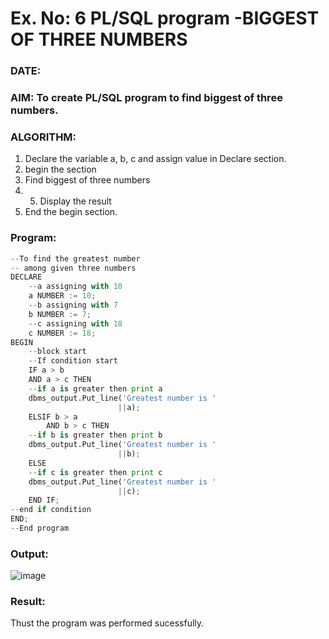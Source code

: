 # Ex. No: 6 PL/SQL program -BIGGEST OF THREE NUMBERS  
### DATE: 
### AIM: To create PL/SQL program to find biggest of three numbers.

### ALGORITHM:
1. Declare the variable a, b, c and assign value in Declare section.
2. begin the section
3. Find biggest of three numbers 
4. 5. Display the result 
6. End the begin section.

### Program:
```python
--To find the greatest number
-- among given three numbers
DECLARE
	--a assigning with 10
	a NUMBER := 10;
	--b assigning with 7
	b NUMBER := 7;
	--c assigning with 18
	c NUMBER := 18;
BEGIN
	--block start
	--If condition start
	IF a > b
	AND a > c THEN
	--if a is greater then print a
	dbms_output.Put_line('Greatest number is '
						||a);
	ELSIF b > a
		AND b > c THEN
	--if b is greater then print b
	dbms_output.Put_line('Greatest number is '
						||b);
	ELSE
	--if c is greater then print c
	dbms_output.Put_line('Greatest number is '
						||c);
	END IF;
--end if condition
END;
--End program
```
### Output:
![image](https://github.com/chandrumathiyazhagan/DBMS/assets/119393023/96b35c25-a3f5-4c48-bdb0-80e2cb7b42ae)

### Result:
Thust the program was performed sucessfully.
